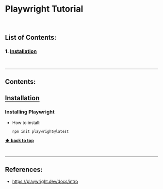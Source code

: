 # Playwright Tutorial

<br />

## List of Contents:
### 1. [Installation](#content-1)


<br />

---

## Contents:

## [Installation](https://playwright.dev/docs/intro) <span id="content-1"></span>

### Installing Playwright
- How to install:
  ```shell
  npm init playwright@latest
  ```


**[⬆ back to top](#list-of-contents)**

<br />

---
## References:
- https://playwright.dev/docs/intro